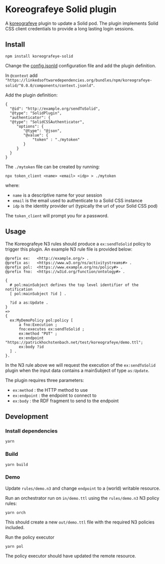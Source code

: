 # Koreografeye Solid plugin

A [koreografeye](https://www.npmjs.com/package/koreografeye) plugin to update a Solid pod. The plugin implements Solid CSS client credentials to provide a long lasting login sessions. 

## Install

```
npm install koreografeye-solid
```

Change the [config.jsonld](https://raw.githubusercontent.com/eyereasoner/Koreografeye-Solid/main/config.jsonld) configuration file and add the plugin definition.

In `@context` add `"https://linkedsoftwaredependencies.org/bundles/npm/koreografeye-solid/^0.0.0/components/context.jsonld"`.

Add the plugin definition:

```
{
  "@id": "http://example.org/sendToSolid",
  "@type": "SolidPlugin",
  "authenticator": {
  "@type": "SolidCSSAuthenticator",
     "options": {
        "@type": "@json",
        "@value": {
            "token" : "./mytoken"
        }
     }
  }
}
```

The `./mytoken` file can be created by running:

```
npx token_client <name> <email> <idp> > ./mytoken
```

where:

- `name` is a descriptive name for your session
- `email` is the email used to authenticate to a Solid CSS instance
- `idp` is the identity provider url (typically the url of your Solid CSS pod)

The `token_client` will prompt you for a password.

## Usage

The Koreografeye N3 rules should produce a `ex:sendToSolid` policy to trigger
this plugin. An example N3 rule file is provided below:

```
@prefix ex:   <http://example.org/> .
@prefix as:   <https://www.w3.org/ns/activitystreams#> .
@prefix pol:  <https://www.example.org/ns/policy#> .
@prefix fno:  <https://w3id.org/function/ontology#> .

{
  # pol:mainSubject defines the top level identifier of the notification
  [ pol:mainSubject ?id ] .
  
  ?id a as:Update .
}
=>
{
  ex:MyDemoPolicy pol:policy [
      a fno:Execution ;
      fno:executes ex:sendToSolid ;
      ex:method "PUT" ;
      ex:endpoint "https://patrickhochstenbach.net/test/koreografeye/demo.ttl";
      ex:body ?id
  ] .
}.
```

In the N3 rule above we will request the execution of the `ex:sendToSolid`
plugin when the input data contains a mainSubject of type `as:Update`.

The plugin requires three parameters:

- `ex:method` : the HTTP method to use
- `ex:endpoint` : the endpoint to connect to
- `ex:body` : the RDF fragment to send to the endpoint
  
## Development

### Install dependencies

```
yarn 
```

### Build

```
yarn build
```

### Demo

Update `rules/demo.n3` and change `endpoint` to a (world) writable resource.

Run an orchestrator run on `in/demo.ttl` using the `rules/demo.n3` N3 policy rules:

```
yarn orch
```

This should create a new `out/demo.ttl` file with the required N3 policies included.

Run the policy executor

```
yarn pol
```

The policy executor should have updated the remote resource.